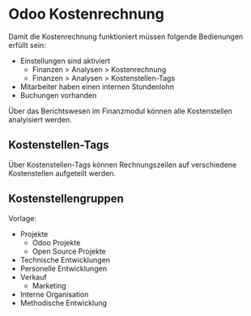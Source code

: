 # Odoo Kostenrechnung
Damit die Kostenrechnung funktioniert müssen folgende Bedienungen erfüllt sein:

* Einstellungen sind aktiviert
	* Finanzen > Analysen > Kostenrechnung
	* Finanzen > Analysen > Kostenstellen-Tags
* Mitarbeiter haben einen internen Stundenlohn
* Buchungen vorhanden

Über das Berichtswesen im Finanzmodul können alle Kostenstellen analyisiert werden.

## Kostenstellen-Tags

Über Kostenstellen-Tags können Rechnungszeilen auf verschiedene Kostenstellen aufgeteilt werden.

## Kostenstellengruppen

Vorlage:
* Projekte
	* Odoo Projekte
	* Open Source Projekte
* Technische Entwicklungen
* Personelle Entwicklungen
* Verkauf
	* Marketing
* Interne Organisation
* Methodische Entwicklung